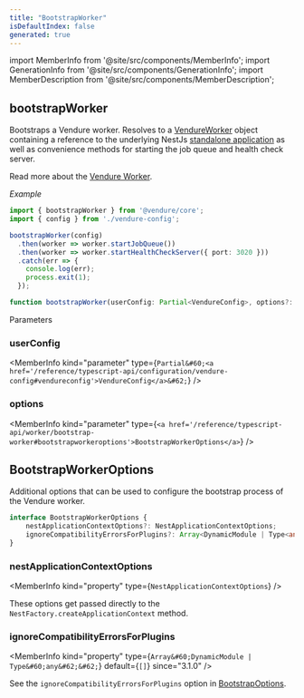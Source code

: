 ```yaml
---
title: "BootstrapWorker"
isDefaultIndex: false
generated: true
---
```

<!-- This file was generated from the Vendure source. Do not modify. Instead, re-run the "docs:build" script -->
import MemberInfo from '@site/src/components/MemberInfo';
import GenerationInfo from '@site/src/components/GenerationInfo';
import MemberDescription from '@site/src/components/MemberDescription';


## bootstrapWorker

<GenerationInfo sourceFile="packages/core/src/bootstrap.ts" sourceLine="225" packageName="@vendure/core" />

Bootstraps a Vendure worker. Resolves to a <a href='/reference/typescript-api/worker/vendure-worker#vendureworker'>VendureWorker</a> object containing a reference to the underlying
NestJs [standalone application](https://docs.nestjs.com/standalone-applications) as well as convenience
methods for starting the job queue and health check server.

Read more about the [Vendure Worker](/guides/developer-guide/worker-job-queue/).

*Example*

```ts
import { bootstrapWorker } from '@vendure/core';
import { config } from './vendure-config';

bootstrapWorker(config)
  .then(worker => worker.startJobQueue())
  .then(worker => worker.startHealthCheckServer({ port: 3020 }))
  .catch(err => {
    console.log(err);
    process.exit(1);
  });
```

```ts title="Signature"
function bootstrapWorker(userConfig: Partial<VendureConfig>, options?: BootstrapWorkerOptions): Promise<VendureWorker>
```
Parameters

### userConfig

<MemberInfo kind="parameter" type={`Partial&#60;<a href='/reference/typescript-api/configuration/vendure-config#vendureconfig'>VendureConfig</a>&#62;`} />

### options

<MemberInfo kind="parameter" type={`<a href='/reference/typescript-api/worker/bootstrap-worker#bootstrapworkeroptions'>BootstrapWorkerOptions</a>`} />



## BootstrapWorkerOptions

<GenerationInfo sourceFile="packages/core/src/bootstrap.ts" sourceLine="83" packageName="@vendure/core" since="2.2.0" />

Additional options that can be used to configure the bootstrap process of the
Vendure worker.

```ts title="Signature"
interface BootstrapWorkerOptions {
    nestApplicationContextOptions?: NestApplicationContextOptions;
    ignoreCompatibilityErrorsForPlugins?: Array<DynamicModule | Type<any>>;
}
```

<div className="members-wrapper">

### nestApplicationContextOptions

<MemberInfo kind="property" type={`NestApplicationContextOptions`}   />

These options get passed directly to the `NestFactory.createApplicationContext` method.
### ignoreCompatibilityErrorsForPlugins

<MemberInfo kind="property" type={`Array&#60;DynamicModule | Type&#60;any&#62;&#62;`} default={`[]`}  since="3.1.0"  />

See the `ignoreCompatibilityErrorsForPlugins` option in <a href='/reference/typescript-api/common/bootstrap#bootstrapoptions'>BootstrapOptions</a>.


</div>
